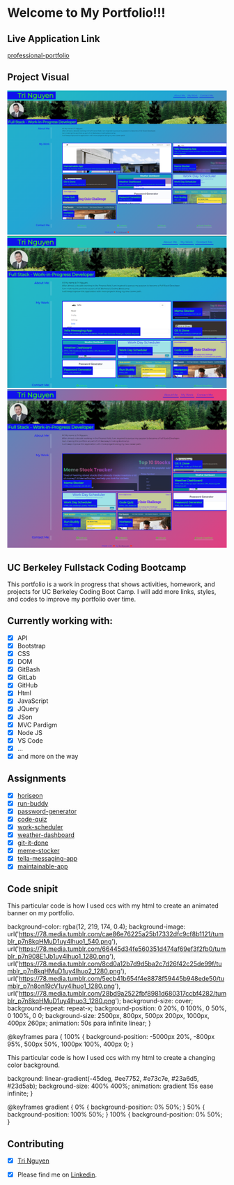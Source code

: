 # Welcome to My Portfolio!!!

## Live Application Link

[professional-portfolio](https://tringuyen1086.github.io/professional-portfolio-tri-nguyen/)

## Project Visual
![launching-page](./assets/images/launch-page-update.png)
![launching-page](./assets/images/launch-page-new.png)
![launching-page](./assets/images/launch-page.png)

## UC Berkeley Fullstack Coding Bootcamp

This portfolio is a work in progress that shows activities, homework, and projects for UC Berkeley Coding Boot Camp. 
I will add more links, styles, and codes to improve my portfolio over time.

## Currently working with:

* [x] API
* [x] Bootstrap
* [x] CSS
* [x] DOM
* [x] GitBash
* [x] GitLab
* [x] GitHub
* [x] Html
* [x] JavaScript
* [x] JQuery
* [x] JSon
* [x] MVC Pardigm
* [x] Node JS
* [x] VS Code
* [x] ...
* [x] and more on the way

## Assignments

* [x] [horiseon](https://tringuyen1086.github.io/horiseon)
* [x] [run-buddy](https://tringuyen1086.github.io/run-buddy/)
* [x] [password-generator](https://tringuyen1086.github.io/password-generator-ultimate/)
* [x] [code-quiz](https://tringuyen1086.github.io/code-quiz-basis/)
* [x] [work-scheduler](https://tringuyen1086.github.io/work-scheduler-ultimate/)
* [x] [weather-dashboard](https://tringuyen1086.github.io/weather-dashboard-ultimate/)
* [x] [git-it-done](https://tringuyen1086.github.io/git-it-done-ultimate/)
* [x] [meme-stocker](https://tringuyen1086.github.io/meme-stocker/)
* [x] [tella-messaging-app](https://tella.herokuapp.com/)
* [x] [maintainable-app](https://maintainable.herokuapp.com/)

## Code snipit 

This particular code is how I used ccs with my html to create an animated banner on my portfolio.

  background-color: rgba(12, 219, 174, 0.4);
  background-image:   
    url('https://78.media.tumblr.com/cae86e76225a25b17332dfc9cf8b1121/tumblr_p7n8kqHMuD1uy4lhuo1_540.png'), 
    url('https://78.media.tumblr.com/66445d34fe560351d474af69ef3f2fb0/tumblr_p7n908E1Jb1uy4lhuo1_1280.png'),
    url('https://78.media.tumblr.com/8cd0a12b7d9d5ba2c7d26f42c25de99f/tumblr_p7n8kqHMuD1uy4lhuo2_1280.png'),
    url('https://78.media.tumblr.com/5ecb41b654f4e8878f59445b948ede50/tumblr_p7n8on19cV1uy4lhuo1_1280.png'),
    url('https://78.media.tumblr.com/28bd9a2522fbf8981d680317ccbf4282/tumblr_p7n8kqHMuD1uy4lhuo3_1280.png');
  background-size: cover;
  background-repeat: repeat-x;
  background-position: 
    0 20%,
    0 100%,
    0 50%,
    0 100%,
    0 0;
  background-size: 
    2500px,
    800px,
    500px 200px,
    1000px,
    400px 260px;
  animation: 50s para infinite linear;
  }

@keyframes para {
  100% {
    background-position: 
      -5000px 20%,
      -800px 95%,
      500px 50%,
      1000px 100%,
      400px 0;
    }

This particular code is how I used ccs with my html to create a changing color background.

background: linear-gradient(-45deg, #ee7752, #e73c7e, #23a6d5, #23d5ab);
    background-size: 400% 400%;
    animation: gradient 15s ease infinite;
}

@keyframes gradient {
    0% {
        background-position: 0% 50%;
    }
    50% {
        background-position: 100% 50%;
    }
    100% {
        background-position: 0% 50%;
    }



## Contributing

* [x] [Tri Nguyen](https://tringuyen1086.github.io/professional-portfolio-tri-nguyen/)
* [x] Please find me on [Linkedin](https://www.linkedin.com/in/tri-nguyen-1086).



